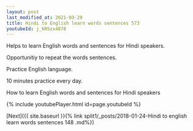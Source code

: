 ```yaml
---
layout: post
last_modified_at: 2021-03-29
title: Hindi to English learn words sentences 573 
youtubeId: j_kRSzx4878
---
```

 
 
Helps to learn English words and sentences for Hindi speakers.

Opportunitiy to repeat the words sentences. 

Practice English language. 
 
10 minutes practice every day. 
 
How to learn English words and sentences for Hindi speakers 
 
{% include youtubePlayer.html id=page.youtubeId %}
 
 
[Next]({{ site.baseurl }}{% link  split1/_posts/2018-01-24-Hindi to english learn words sentences 148 .md%})
 
